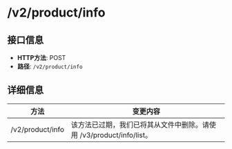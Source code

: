 # /v2/product/info

## 接口信息

- **HTTP方法**: POST
- **路径**: `/v2/product/info`

## 详细信息

方法 | 变更内容  
---|---  
/v2/product/info | 该方法已过期，我们已将其从文件中删除。请使用 /v3/product/info/list。
